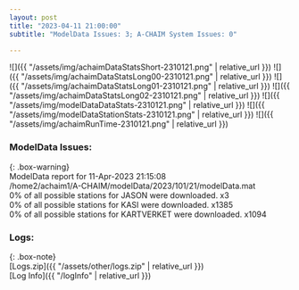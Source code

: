 ```yaml
---
layout: post
title: "2023-04-11 21:00:00"
subtitle: "ModelData Issues: 3; A-CHAIM System Issues: 0"

---
```


![]({{ "/assets/img/achaimDataStatsShort-2310121.png" | relative_url }})
![]({{ "/assets/img/achaimDataStatsLong00-2310121.png" | relative_url }})
![]({{ "/assets/img/achaimDataStatsLong01-2310121.png" | relative_url }})
![]({{ "/assets/img/achaimDataStatsLong02-2310121.png" | relative_url }})
![]({{ "/assets/img/modelDataDataStats-2310121.png" | relative_url }})
![]({{ "/assets/img/modelDataStationStats-2310121.png" | relative_url }})
![]({{ "/assets/img/achaimRunTime-2310121.png" | relative_url }})


### ModelData Issues:  
  
{: .box-warning}  
 ModelData report for 11-Apr-2023 21:15:08   
 /home2/achaim1/A-CHAIM/modelData/2023/101/21/modelData.mat   
 0% of all possible stations for JASON were downloaded. x3   
 0% of all possible stations for KASI were downloaded. x1385   
 0% of all possible stations for KARTVERKET were downloaded. x1094   
  


### Logs:  
  
{: .box-note}  
[Logs.zip]({{ "/assets/other/logs.zip" | relative_url }})  
[Log Info]({{ "/logInfo" | relative_url }})  
